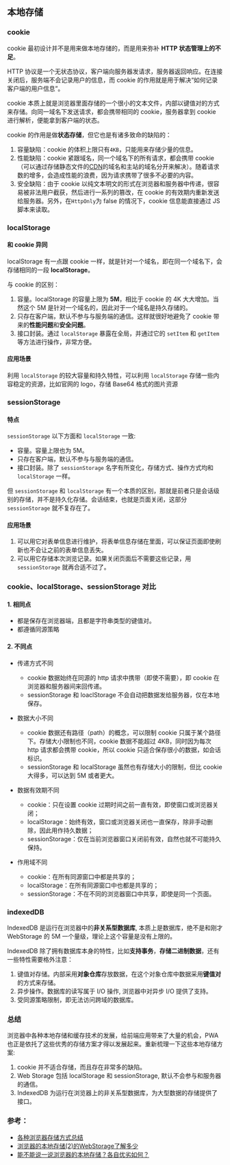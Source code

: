 ## 本地存储

### cookie

cookie 最初设计并不是用来做本地存储的，而是用来弥补 **HTTP 状态管理上的不足**。

HTTP 协议是一个无状态协议，客户端向服务器发请求，服务器返回响应。在连接关闭后，服务端不会记录用户的信息，而 cookie 的作用就是用于解决“如何记录客户端的用户信息”。

cookie 本质上就是浏览器里面存储的一个很小的文本文件，内部以键值对的方式来存储。向同一域名下发送请求，都会携带相同的 cookie，服务器拿到 cookie 进行解析，便能拿到客户端的状态。

cookie 的作用是做**状态存储**，但它也是有诸多致命的缺陷的：

1. 容量缺陷：cookie 的体积上限只有`4KB`，只能用来存储少量的信息。
2. 性能缺陷：cookie 紧跟域名，同一个域名下的所有请求，都会携带 cookie（可以通过存储静态文件的[CDN](https://cloud.tencent.com/product/cdn?from=10680)的域名和主站的域名分开来解决）。随着请求数的增多，会造成性能的浪费，因为请求携带了很多不必要的内容。
3. 安全缺陷：由于 cookie 以纯文本明文的形式在浏览器和服务器中传递，很容易被非法用户截获，然后进行一系列的篡改，在 cookie 的有效期内重新发送给服务器。另外，在`HttpOnly`为 false 的情况下，cookie 信息能直接通过 JS 脚本来读取。

### localStorage

#### 和 cookie 异同

localStorage 有一点跟 cookie 一样，就是针对一个域名，即在同一个域名下，会存储相同的一段 **localStorage**。

与 cookie 的区别：

1. 容量。localStorage 的容量上限为 **5M**，相比于 cookie 的 4K 大大增加。当然这个 5M 是针对一个域名的，因此对于一个域名是持久存储的。
2. 只存在客户端，默认不参与与服务端的通信。这样就很好地避免了 cookie 带来的**性能问题**和**安全问题**。
3. 接口封装。通过 `localStorage` 暴露在全局，并通过它的 `setItem` 和 `getItem` 等方法进行操作，非常方便。

#### 应用场景

利用 `localStorage` 的较大容量和持久特性，可以利用 `localStorage` 存储一些内容稳定的资源，比如官网的 logo，存储 Base64 格式的图片资源

### sessionStorage

#### 特点

`sessionStorage` 以下方面和 `localStorage` 一致:

- 容量。容量上限也为 5M。
- 只存在客户端，默认不参与与服务端的通信。
- 接口封装。除了 `sessionStorage` 名字有所变化，存储方式、操作方式均和 `localStorage` 一样。

但 `sessionStorage` 和 `localStorage` 有一个本质的区别，那就是前者只是会话级别的存储，并不是持久化存储。会话结束，也就是页面关闭，这部分`sessionStorage` 就不复存在了。

#### 应用场景

1. 可以用它对表单信息进行维护，将表单信息存储在里面，可以保证页面即使刷新也不会让之前的表单信息丢失。
2. 可以用它存储本次浏览记录。如果关闭页面后不需要这些记录，用 `sessionStorage` 就再合适不过了。

### cookie、localStorage、sessionStorage 对比

#### 1. 相同点

- 都是保存在浏览器端，且都是字符串类型的键值对。
- 都遵循同源策略

#### 2. 不同点

- 传递方式不同

  - cookie 数据始终在同源的 http 请求中携带（即使不需要），即 cookie 在浏览器和服务器间来回传递。
  - sessionStorage 和 loaclStorage 不会自动把数据发给服务器，仅在本地保存。

- 数据大小不同

  - cookie 数据还有路径（path）的概念，可以限制 cookie 只属于某个路径下。存储大小限制也不同，cookie 数据不能超过 4KB，同时因为每次 http 请求都会携带 cookie，所以 cookie 只适合保存很小的数据，如会话标识。
  - sessionStorage 和 localStorage 虽然也有存储大小的限制，但比 cookie 大得多，可以达到 5M 或者更大。

- 数据有效期不同

  - cookie：只在设置 cookie 过期时间之前一直有效，即使窗口或浏览器关闭；
  - localStorage：始终有效，窗口或浏览器关闭也一直保存，除非手动删除，因此用作持久数据；
  - sessionStorage：仅在当前浏览器窗口关闭前有效，自然也就不可能持久保持。

- 作用域不同

  - cookie：在所有同源窗口中都是共享的；
  - localStorage：在所有同源窗口中也都是共享的；
  - sessionStorage：不在不同的浏览器窗口中共享，即使是同一个页面。

### indexedDB

IndexedDB 是运行在浏览器中的**非关系型数据库**, 本质上是数据库，绝不是和刚才 WebStorage 的 5M 一个量级，理论上这个容量是没有上限的。

IndexedDB 除了拥有数据库本身的特性，比如**支持事务**，**存储二进制数据**，还有一些特性需要格外注意：

1. 键值对存储。内部采用**对象仓库**存放数据，在这个对象仓库中数据采用**键值对**的方式来存储。
2. 异步操作。数据库的读写属于 I/O 操作, 浏览器中对异步 I/O 提供了支持。
3. 受同源策略限制，即无法访问跨域的数据库。

### 总结

浏览器中各种本地存储和缓存技术的发展，给前端应用带来了大量的机会，PWA 也正是依托了这些优秀的存储方案才得以发展起来。重新梳理一下这些本地存储方案:

1. cookie 并不适合存储，而且存在非常多的缺陷。
2. Web Storage 包括 localStorage 和 sessionStorage, 默认不会参与和服务器的通信。
3. IndexedDB 为运行在浏览器上的非关系型数据库，为大型数据的存储提供了接口。

### 参考：

- [各种浏览器存储方式总结](https://cloud.tencent.com/developer/article/1839081)
- [浏览器的本地存储(2)的WebStorage了解多少](https://www.cnblogs.com/bala/p/15711039.html)
- [能不能说一说浏览器的本地存储？各自优劣如何？](https://www.biecuoliao.com/pa/MzRWglM.html)


